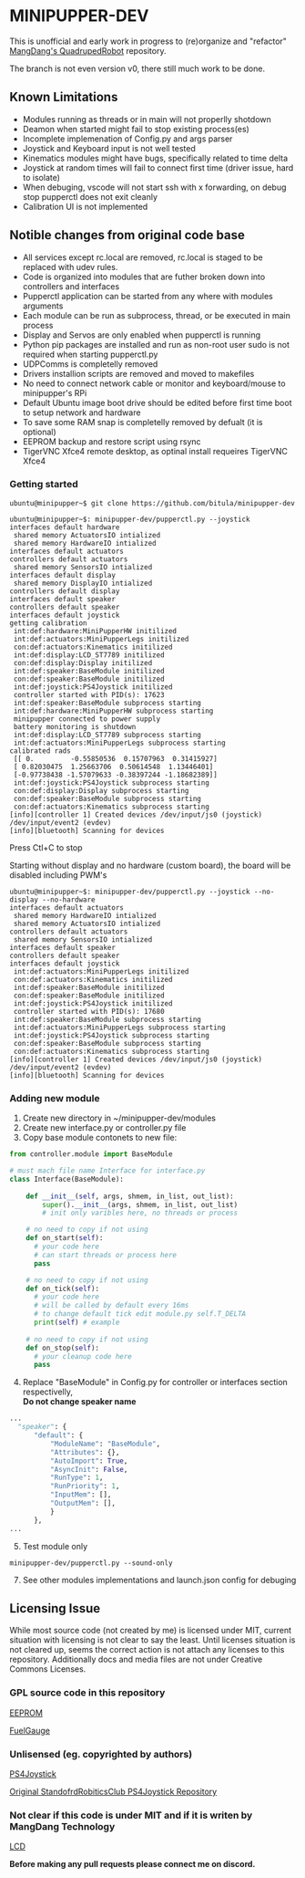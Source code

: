 # MINIPUPPER-DEV

This is unofficial and early work in progress to (re)organize and "refactor" [MangDang's QuadrupedRobot](https://github.com/mangdangroboticsclub/QuadrupedRobot.git) repository.

The branch is not even version v0, there still much work to be done.

## Known Limitations
- Modules running as threads or in main will not properlly shotdown
- Deamon when started might fail to stop existing process(es)
- Incomplete implemenation of Config.py and args parser
- Joystick and Keyboard input is not well tested
- Kinematics modules might have bugs, specifically related to time delta
- Joystick at random times will fail to connect first time (driver issue, hard to isolate)
- When debuging, vscode will not start ssh with x forwarding, on debug stop pupperctl does not exit cleanly
- Calibration UI is not implemented 

## Notible changes from original code base
  - All services except rc.local are removed, rc.local is staged to be replaced with udev rules.
  - Code is organized into modules that are futher broken down into controllers and interfaces
  - Pupperctl application can be started from any where with modules arguments
  - Each module can be run as subprocess, thread, or be executed in main process
  - Display and Servos are only enabled when pupperctl is running
  - Python pip packages are installed and run as non-root user sudo is not required when starting pupperctl.py
  - UDPComms is completelly removed
  - Drivers installion scripts are removed and moved to makefiles
  - No need to connect network cable or monitor and keyboard/mouse to minipupper's RPi
  - Default Ubuntu image boot drive should be edited before first time boot to setup network and hardware
  - To save some RAM snap is completelly removed by defualt (it is optional)
  - EEPROM backup and restore script using rsync
  - TigerVNC Xfce4 remote desktop, as optinal install requeires TigerVNC Xfce4

### Getting started
```console
ubuntu@minipupper~$ git clone https://github.com/bitula/minipupper-dev
```
```console
ubuntu@minipupper~$: minipupper-dev/pupperctl.py --joystick
interfaces default hardware
 shared memory ActuatorsIO intialized
 shared memory HardwareIO intialized
interfaces default actuators
controllers default actuators
 shared memory SensorsIO intialized
interfaces default display
 shared memory DisplayIO intialized
controllers default display
interfaces default speaker
controllers default speaker
interfaces default joystick
getting calibration
 int:def:hardware:MiniPupperHW initilized
 int:def:actuators:MiniPupperLegs initilized
 con:def:actuators:Kinematics initilized
 int:def:display:LCD_ST7789 initilized
 con:def:display:Display initilized
 int:def:speaker:BaseModule initilized
 con:def:speaker:BaseModule initilized
 int:def:joystick:PS4Joystick initilized
 controller started with PID(s): 17623
 int:def:speaker:BaseModule subprocess starting
 int:def:hardware:MiniPupperHW subprocess starting
 minipupper connected to power supply
 battery monitoring is shutdown
 int:def:display:LCD_ST7789 subprocess starting
 int:def:actuators:MiniPupperLegs subprocess starting
calibrated rads
 [[ 0.         -0.55850536  0.15707963  0.31415927]
 [ 0.82030475  1.25663706  0.50614548  1.13446401]
 [-0.97738438 -1.57079633 -0.38397244 -1.18682389]]
 int:def:joystick:PS4Joystick subprocess starting
 con:def:display:Display subprocess starting
 con:def:speaker:BaseModule subprocess starting
 con:def:actuators:Kinematics subprocess starting
[info][controller 1] Created devices /dev/input/js0 (joystick) /dev/input/event2 (evdev) 
[info][bluetooth] Scanning for devices
```
Press Ctl+C to stop

Starting without display and no hardware (custom board), the board will be disabled including PWM's
```console
ubuntu@minipupper~$: minipupper-dev/pupperctl.py --joystick --no-display --no-hardware
interfaces default actuators
 shared memory HardwareIO intialized
 shared memory ActuatorsIO intialized
controllers default actuators
 shared memory SensorsIO intialized
interfaces default speaker
controllers default speaker
interfaces default joystick
 int:def:actuators:MiniPupperLegs initilized
 con:def:actuators:Kinematics initilized
 int:def:speaker:BaseModule initilized
 con:def:speaker:BaseModule initilized
 int:def:joystick:PS4Joystick initilized
 controller started with PID(s): 17680
 int:def:speaker:BaseModule subprocess starting
 int:def:actuators:MiniPupperLegs subprocess starting
 int:def:joystick:PS4Joystick subprocess starting
 con:def:speaker:BaseModule subprocess starting
 con:def:actuators:Kinematics subprocess starting
[info][controller 1] Created devices /dev/input/js0 (joystick) /dev/input/event2 (evdev) 
[info][bluetooth] Scanning for devices
```

### Adding new module
1. Create new directory in ~/minipupper-dev/modules
2. Create new interface.py or controller.py file
3. Copy base module contonets to new file:
```python
from controller.module import BaseModule

# must mach file name Interface for interface.py
class Interface(BaseModule):
    
    def __init__(self, args, shmem, in_list, out_list):
        super().__init__(args, shmem, in_list, out_list)
        # init only varibles here, no threads or process

    # no need to copy if not using
    def on_start(self):
      # your code here
      # can start threads or process here
      pass

    # no need to copy if not using
    def on_tick(self):
      # your code here
      # will be called by default every 16ms
      # to change default tick edit module.py self.T_DELTA
      print(self) # example
    
    # no need to copy if not using
    def on_stop(self):
      # your cleanup code here
      pass
```
4. Replace "BaseModule" in Config.py for controller or interfaces section respectivelly,   
**Do not change speaker name**
```python
...
  "speaker": {
      "default": {
          "ModuleName": "BaseModule",
          "Attributes": {},
          "AutoImport": True,
          "AsyncInit": False,
          "RunType": 1,
          "RunPriority": 1,
          "InputMem": [],
          "OutputMem": [],
          }
      },
...
```
5. Test module only
```console
minipupper-dev/pupperctl.py --sound-only
```
7. See other modules implementations and launch.json config for debuging

## Licensing Issue
While most source code (not created by me) is licensed under MIT, current situation with licensing is not clear to say the least. 
Until licenses situation is not cleared up, seems the correct action is not attach any licenses to this repository.
Additionally docs and media files are not under Creative Commons Licenses.

### GPL source code in this repository
[EEPROM](drivers/EEPROM/)

[FuelGauge](drivers/FuelGauge)

### Unlisensed (eg. copyrighted by authors)
[PS4Joystick](modules/PS4Joystick)

[Original StandofrdRobiticsClub PS4Joystick Repository](https://github.com/stanfordroboticsclub/PS4Joystick)

### Not clear if this code is under MIT and if it is writen by MangDang Technology
[LCD](drivers/LCD)


**Before making any pull requests please connect me on discord.**

 <!-- Most likely some parts of python code will be rewriten in C -->